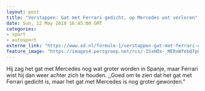 ```yaml
---
layout: post
title: "Verstappen: Gat met Ferrari gedicht, op Mercedes wat verloren"
date: Sun, 12 May 2019 16:45:00 GMT
categories: 
- sport 
- autosport 
externe_link: "https://www.ad.nl/formule-1/verstappen-gat-met-ferrari-gedicht-op-mercedes-wat-verloren~ab2cf40d/"
feature_image: "https://images4.persgroep.net/rcs/-ISxHDx-_MERxWfebQ7p8ZkYMqg/diocontent/148123338/_fitwidth/400/?appId=21791a8992982cd8da851550a453bd7f&quality=0.7"
---
```


Hij zag het gat met Mercedes nog wat groter worden in Spanje, maar Ferrari wist hij dan weer achter zich te houden. ,,Goed om te zien dat het gat met Ferrari gedicht is, maar het gat met Mercedes is nog groter geworden.”
